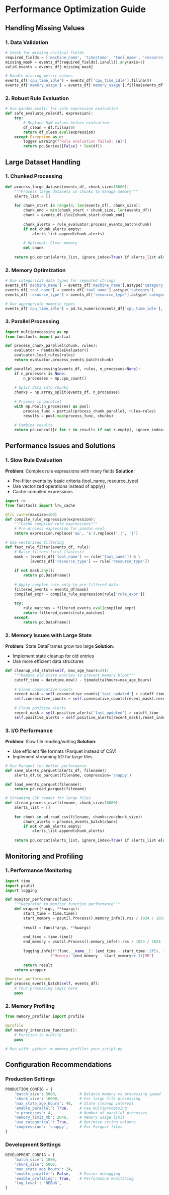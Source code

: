 # Performance Optimization Guide

## Handling Missing Values

### 1. Data Validation
```python
# Check for missing critical fields
required_fields = ['machine_name', 'timestamp', 'tool_name', 'resource_type']
missing_mask = events_df[required_fields].isnull().any(axis=1)
valid_events = events_df[~missing_mask]

# Handle missing metric values
events_df['cpu_time_idle'] = events_df['cpu_time_idle'].fillna(0)
events_df['memory_usage'] = events_df['memory_usage'].fillna(events_df['memory_usage'].mean())
```

### 2. Robust Rule Evaluation
```python
# Use pandas.eval() for safe expression evaluation
def safe_evaluate_rule(df, expression):
    try:
        # Replace NaN values before evaluation
        df_clean = df.fillna(0)
        return df_clean.eval(expression)
    except Exception as e:
        logger.warning(f"Rule evaluation failed: {e}")
        return pd.Series([False] * len(df))
```

## Large Dataset Handling

### 1. Chunked Processing
```python
def process_large_dataset(events_df, chunk_size=10000):
    """Process large datasets in chunks to manage memory"""
    alerts_list = []
    
    for chunk_start in range(0, len(events_df), chunk_size):
        chunk_end = min(chunk_start + chunk_size, len(events_df))
        chunk = events_df.iloc[chunk_start:chunk_end]
        
        chunk_alerts = rule_evaluator.process_events_batch(chunk)
        if not chunk_alerts.empty:
            alerts_list.append(chunk_alerts)
            
        # Optional: Clear memory
        del chunk
        
    return pd.concat(alerts_list, ignore_index=True) if alerts_list else pd.DataFrame()
```

### 2. Memory Optimization
```python
# Use categorical data types for repeated strings
events_df['machine_name'] = events_df['machine_name'].astype('category')
events_df['tool_name'] = events_df['tool_name'].astype('category')
events_df['resource_type'] = events_df['resource_type'].astype('category')

# Use appropriate numeric types
events_df['cpu_time_idle'] = pd.to_numeric(events_df['cpu_time_idle'], downcast='float')
```

### 3. Parallel Processing
```python
import multiprocessing as mp
from functools import partial

def process_chunk_parallel(chunk, rules):
    evaluator = PandasRuleEvaluator()
    evaluator.load_rules(rules)
    return evaluator.process_events_batch(chunk)

def parallel_processing(events_df, rules, n_processes=None):
    if n_processes is None:
        n_processes = mp.cpu_count()
    
    # Split data into chunks
    chunks = np.array_split(events_df, n_processes)
    
    # Process in parallel
    with mp.Pool(n_processes) as pool:
        process_func = partial(process_chunk_parallel, rules=rules)
        results = pool.map(process_func, chunks)
    
    # Combine results
    return pd.concat([r for r in results if not r.empty], ignore_index=True)
```

## Performance Issues and Solutions

### 1. Slow Rule Evaluation
**Problem**: Complex rule expressions with many fields
**Solution**: 
- Pre-filter events by basic criteria (tool_name, resource_type)
- Use vectorized operations instead of apply()
- Cache compiled expressions

```python
import re
from functools import lru_cache

@lru_cache(maxsize=100)
def compile_rule_expression(expression):
    """Cache compiled rule expressions"""
    # Pre-process expression for pandas eval
    return expression.replace('&&', '&').replace('||', '|')

# Use vectorized filtering
def fast_rule_filter(events_df, rule):
    # Basic filters first (fastest)
    mask = (events_df['tool_name'] == rule['tool_name']) & \
           (events_df['resource_type'] == rule['resource_type'])
    
    if not mask.any():
        return pd.DataFrame()
    
    # Apply complex rule only to pre-filtered data
    filtered_events = events_df[mask]
    compiled_expr = compile_rule_expression(rule['rule_expr'])
    
    try:
        rule_matches = filtered_events.eval(compiled_expr)
        return filtered_events[rule_matches]
    except:
        return pd.DataFrame()
```

### 2. Memory Issues with Large State
**Problem**: State DataFrames grow too large
**Solution**: 
- Implement state cleanup for old entries
- Use more efficient data structures

```python
def cleanup_old_state(self, max_age_hours=24):
    """Remove old state entries to prevent memory bloat"""
    cutoff_time = datetime.now() - timedelta(hours=max_age_hours)
    
    # Clean consecutive counts
    recent_mask = self.consecutive_counts['last_updated'] > cutoff_time
    self.consecutive_counts = self.consecutive_counts[recent_mask].reset_index(drop=True)
    
    # Clean positive alerts
    recent_mask = self.positive_alerts['last_updated'] > cutoff_time
    self.positive_alerts = self.positive_alerts[recent_mask].reset_index(drop=True)
```

### 3. I/O Performance
**Problem**: Slow file reading/writing
**Solution**:
- Use efficient file formats (Parquet instead of CSV)
- Implement streaming I/O for large files

```python
# Use Parquet for better performance
def save_alerts_parquet(alerts_df, filename):
    alerts_df.to_parquet(filename, compression='snappy')

def load_events_parquet(filename):
    return pd.read_parquet(filename)

# Streaming CSV reader for large files
def stream_process_csv(filename, chunk_size=10000):
    alerts_list = []
    
    for chunk in pd.read_csv(filename, chunksize=chunk_size):
        chunk_alerts = process_events_batch(chunk)
        if not chunk_alerts.empty:
            alerts_list.append(chunk_alerts)
    
    return pd.concat(alerts_list, ignore_index=True) if alerts_list else pd.DataFrame()
```

## Monitoring and Profiling

### 1. Performance Monitoring
```python
import time
import psutil
import logging

def monitor_performance(func):
    """Decorator to monitor function performance"""
    def wrapper(*args, **kwargs):
        start_time = time.time()
        start_memory = psutil.Process().memory_info().rss / 1024 / 1024  # MB
        
        result = func(*args, **kwargs)
        
        end_time = time.time()
        end_memory = psutil.Process().memory_info().rss / 1024 / 1024  # MB
        
        logging.info(f"{func.__name__}: {end_time - start_time:.2f}s, "
                    f"Memory: {end_memory - start_memory:+.1f}MB")
        
        return result
    return wrapper

@monitor_performance
def process_events_batch(self, events_df):
    # Your processing logic here
    pass
```

### 2. Memory Profiling
```python
from memory_profiler import profile

@profile
def memory_intensive_function():
    # Function to profile
    pass

# Run with: python -m memory_profiler your_script.py
```

## Configuration Recommendations

### Production Settings
```python
PRODUCTION_CONFIG = {
    'batch_size': 5000,          # Balance memory vs processing speed
    'chunk_size': 10000,         # For large file processing
    'max_state_age_hours': 48,   # State cleanup interval
    'enable_parallel': True,     # Use multiprocessing
    'n_processes': 4,            # Number of parallel processes
    'memory_limit_mb': 2048,     # Memory usage limit
    'use_categorical': True,     # Optimize string columns
    'compression': 'snappy',     # For Parquet files
}
```

### Development Settings
```python
DEVELOPMENT_CONFIG = {
    'batch_size': 1000,
    'chunk_size': 5000,
    'max_state_age_hours': 24,
    'enable_parallel': False,    # Easier debugging
    'enable_profiling': True,    # Performance monitoring
    'log_level': 'DEBUG',
}
```